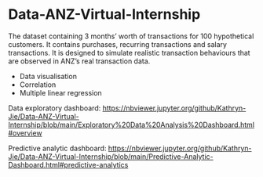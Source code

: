 # Data-ANZ-Virtual-Internship

The dataset containing 3 months’ worth of transactions for 100 hypothetical customers. It contains purchases, recurring transactions and salary transactions. It is designed to simulate realistic transaction behaviours that are observed in ANZ’s real transaction data.

- Data visualisation
- Correlation
- Multiple linear regression

Data exploratory dashboard: https://nbviewer.jupyter.org/github/Kathryn-Jie/Data-ANZ-Virtual-Internship/blob/main/Exploratory%20Data%20Analysis%20Dashboard.html#overview

Predictive analytic dashboard: https://nbviewer.jupyter.org/github/Kathryn-Jie/Data-ANZ-Virtual-Internship/blob/main/Predictive-Analytic-Dashboard.html#predictive-analytics
